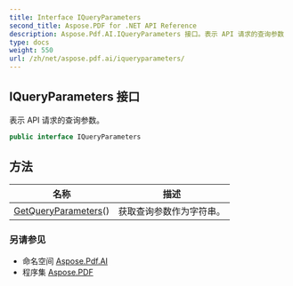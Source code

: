 ```yaml
---
title: Interface IQueryParameters
second_title: Aspose.PDF for .NET API Reference
description: Aspose.Pdf.AI.IQueryParameters 接口。表示 API 请求的查询参数
type: docs
weight: 550
url: /zh/net/aspose.pdf.ai/iqueryparameters/
---
```

## IQueryParameters 接口

表示 API 请求的查询参数。

```csharp
public interface IQueryParameters
```

## 方法

| 名称 | 描述 |
| --- | --- |
| [GetQueryParameters](../../aspose.pdf.ai/iqueryparameters/getqueryparameters/)() | 获取查询参数作为字符串。 |

### 另请参见

* 命名空间 [Aspose.Pdf.AI](../../aspose.pdf.ai/)
* 程序集 [Aspose.PDF](../../)